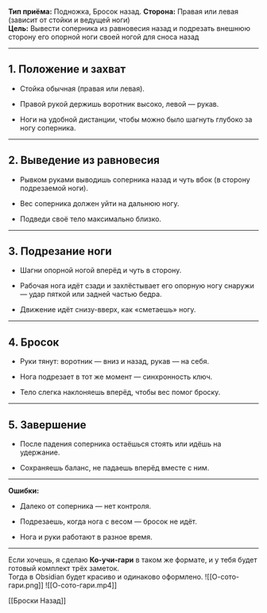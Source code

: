 **Тип приёма:** Подножка, Бросок назад.
**Сторона:** Правая или левая (зависит от стойки и ведущей ноги)  
**Цель:** Вывести соперника из равновесия назад и подрезать внешнюю сторону его опорной ноги своей ногой для сноса назад

---

## 1. Положение и захват

- Стойка обычная (правая или левая).
    
- Правой рукой держишь воротник высоко, левой — рукав.
    
- Ноги на удобной дистанции, чтобы можно было шагнуть глубоко за ногу соперника.

---

## 2. Выведение из равновесия

- Рывком руками выводишь соперника назад и чуть вбок (в сторону подрезаемой ноги).
    
- Вес соперника должен уйти на дальнюю ногу.
    
- Подведи своё тело максимально близко.

---

## 3. Подрезание ноги

- Шагни опорной ногой вперёд и чуть в сторону.
    
- Рабочая нога идёт сзади и захлёстывает его опорную ногу снаружи — удар пяткой или задней частью бедра.
    
- Движение идёт снизу-вверх, как «сметаешь» ногу.

---

## 4. Бросок

- Руки тянут: воротник — вниз и назад, рукав — на себя.
    
- Нога подрезает в тот же момент — синхронность ключ.
    
- Тело слегка наклоняешь вперёд, чтобы вес помог броску.

---

## 5. Завершение

- После падения соперника остаёшься стоять или идёшь на удержание.
    
- Сохраняешь баланс, не падаешь вперёд вместе с ним.


---

**Ошибки:**

- Далеко от соперника — нет контроля.
    
- Подрезаешь, когда нога с весом — бросок не идёт.
    
- Нога и руки работают в разное время.


---

Если хочешь, я сделаю **Ко-учи-гари** в таком же формате, и у тебя будет готовый комплект трёх заметок.  
Тогда в Obsidian будет красиво и одинаково оформлено.
![[О-сото-гари.png]]
![[О-сото-гари.mp4]]


[[Броски Назад]]